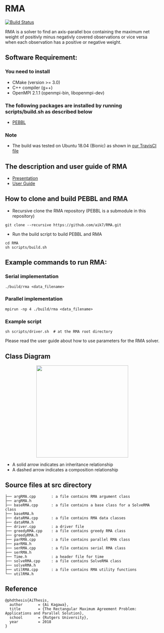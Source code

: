 # RMA

[![Build Status](https://travis-ci.com/aik7/RMA.svg?branch=devel)](https://travis-ci.com/aik7/RMA)

RMA is a solver to find an axis-parallel box containing the maximum net
weight of positivly minus negativly covered observations or vice versa
when each observation has a positive or negative weight.

## Software Requirement:

### You need to install
* CMake (version >= 3.0)
* C++ compiler (g++)
* OpenMPI 2.1.1 (openmpi-bin, libopenmpi-dev)

### The following packages are installed by running scripts/build.sh as described below
* [PEBBL](https://github.com/PEBBL/pebbl)

### Note
* The build was tested on Ubuntu 18.04 (Bionic) as shown in [our TravisCI file](https://github.com/aik7/RMA/blob/devel/.travis.yml)


## The description and user guide of RMA
* [Presentation](https://github.com/aik7/RMA/blob/master/RMA_slides.pdf)
* [User Guide](https://github.com/aik7/RMA/blob/master/RMA_user_guide.pdf)

## How to clone and build PEBBL and RMA

* Recursive clone the RMA repository (PEBBL is a submodule in this repository)
```
git clone --recursive https://github.com/aik7/RMA.git
```

* Run the build script to build PEBBL and RMA
```
cd RMA
sh scripts/build.sh
```

<!--
* Build PEBBL
```
mkdir RMA/external/pebbl/build
cd RMA/external/pebbl/build
cmake -Denable_mpi=ON -Denable_examples=OFF ..
make
```

* Build RMA
```
cd ../../../  # go back to the RMA root directory
mkdir build
cd build
cmake ..
make
```
-->


## Example commands to run RMA:

### Serial implementation
```
./build/rma <data_filename>
```

### Parallel implementation
```
mpirun -np 4 ./build/rma <data_filename>
```

### Example script
```
sh scripts/driver.sh  # at the RMA root directory
```

Please read the user guide about how to use parameters for the RMA solver.


## Class Diagram

<p align="center">

<img src="https://github.com/aik7/RMA/blob/devel/figures/RMA_class_org.png" width="300">

* A solid arrow indicates an inheritance relationship
* A dashed arrow indicates a composition relationship

## Source files at src directory
```
├── argRMA.cpp       : a file contains RMA argument class
├── argRMA.h
├── baseRMA.cpp      : a file contains a base class for a SolveRMA class
├── baseRMA.h
├── dataRMA.cpp      : a file contains RMA data classes
├── dataRMA.h        
├── driver.cpp       : a driver file
├── greedyRMA.cpp    : a file contains greedy RMA class
├── greedyRMA.h      
├── parRMA.cpp       : a file contains parallel RMA class
├── parRMA.h   
├── serRMA.cpp       : a file contains serial RMA class
├── serRMA.h
├── Time.h           : a header file for time
├── solveRMA.cpp     : a file contains SolveRMA class
├── solveRMA.h      
├── utilRMA.cpp      : a file contains RMA utility functions
└── utilRMA.h        
```

## Reference

```
@phdthesis{AiThesis,
  author       = {Ai Kagawa},
  title        = {The Rectangular Maximum Agreement Problem: Applications and Parallel Solution},
  school       = {Rutgers University},
  year         = 2018
}
```
